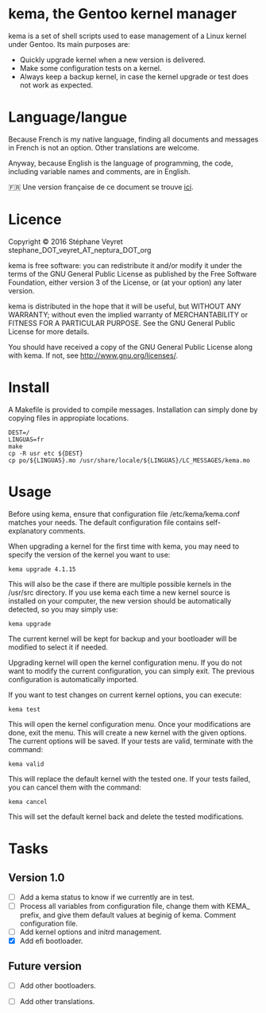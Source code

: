 # kema, the Gentoo kernel manager

kema is a set of shell scripts used to ease management of a Linux kernel under Gentoo. Its main purposes are:
* Quickly upgrade kernel when a new version is delivered.
* Make some configuration tests on a kernel.
* Always keep a backup kernel, in case the kernel upgrade or test does not work as expected.

# Language/langue

Because French is my native language, finding all documents and messages in French is not an option. Other translations are welcome.

Anyway, because English is the language of programming, the code, including variable names and comments, are in English.

:fr: Une version française de ce document se trouve [ici](doc/fr/README.md).

# Licence

Copyright © 2016 Stéphane Veyret stephane_DOT_veyret_AT_neptura_DOT_org

kema is free software: you can redistribute it and/or modify it under the terms of the GNU General Public License as published by the Free Software Foundation, either version 3 of the License, or (at your option) any later version.

kema is distributed in the hope that it will be useful, but WITHOUT ANY WARRANTY; without even the implied warranty of MERCHANTABILITY or FITNESS FOR A PARTICULAR PURPOSE. See the GNU General Public License for more details.

You should have received a copy of the GNU General Public License along with kema.  If not, see <http://www.gnu.org/licenses/>.

# Install

A Makefile is provided to compile messages. Installation can simply done by copying files in appropiate locations.

    DEST=/
    LINGUAS=fr
    make
    cp -R usr etc ${DEST}
    cp po/${LINGUAS}.mo /usr/share/locale/${LINGUAS}/LC_MESSAGES/kema.mo

# Usage

Before using kema, ensure that configuration file /etc/kema/kema.conf matches your needs. The default configuration file contains self-explanatory comments.

When upgrading a kernel for the first time with kema, you may need to specify the version of the kernel you want to use:

    kema upgrade 4.1.15

This will also be the case if there are multiple possible kernels in the /usr/src directory. If you use kema each time a new kernel source is installed on your computer, the new version should be automatically detected, so you may simply use:

    kema upgrade

The current kernel will be kept for backup and your bootloader will be modified to select it if needed.

Upgrading kernel will open the kernel configuration menu. If you do not want to modify the current configuration, you can simply exit. The previous configuration is automatically imported.

If you want to test changes on current kernel options, you can execute:

    kema test

This will open the kernel configuration menu. Once your modifications are done, exit the menu. This will create a new kernel with the given options. The current options will be saved. If your tests are valid, terminate with the command:

    kema valid

This will replace the default kernel with the tested one. If your tests failed, you can cancel them with the command:

    kema cancel

This will set the default kernel back and delete the tested modifications.

# Tasks

## Version 1.0

- [ ] Add a kema status to know if we currently are in test.
- [ ] Process all variables from configuration file, change them with KEMA_ prefix, and give them default values at beginig of kema. Comment configuration file.
- [ ] Add kernel options and initrd management.
- [x] Add efi bootloader.

## Future version

- [ ] Add other bootloaders.
- [ ] Add other translations.

